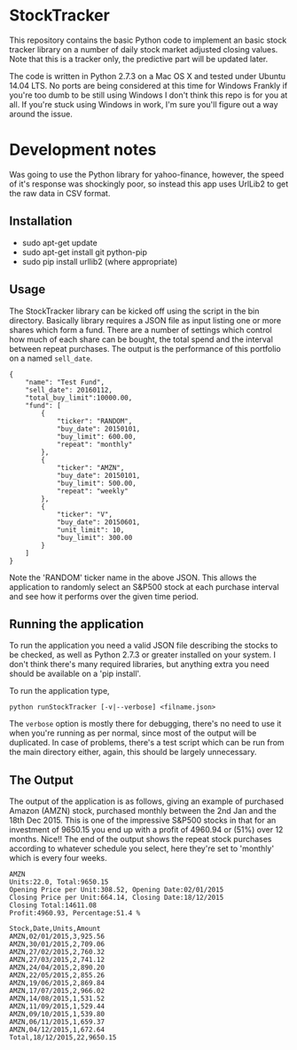 # StockTracker

This repository contains the basic Python code to implement an 
basic stock tracker library on a number of daily stock market adjusted 
closing values. Note that this is a tracker only, the predictive part
will be updated later. 

The code is written in Python 2.7.3 on a Mac OS X and tested under
Ubuntu 14.04 LTS. No ports are being considered at this time for Windows
Frankly if you're too dumb to be still using Windows I don't think this 
repo is for you at all. If you're stuck using Windows in work, I'm sure
you'll figure out a way around the issue.

# Development notes
Was going to use the Python library for yahoo-finance, however, the 
speed of it's response was shockingly poor, so instead this app uses
UrlLib2 to get the raw data in CSV format. 

## Installation
* sudo apt-get update
* sudo apt-get install git python-pip
* sudo pip install urllib2 (where appropriate)

## Usage
The StockTracker library can be kicked off using the script in the bin
directory. Basically library requires a JSON file as input listing one or
more shares which form a fund. There are a number of settings which control
how much of each share can be bought, the total spend and the interval 
between repeat purchases. The output is the performance of this portfolio
on a named ```sell_date```.

```
{
    "name": "Test Fund",
    "sell_date": 20160112,
    "total_buy_limit":10000.00,
    "fund": [
        {
            "ticker": "RANDOM",
            "buy_date": 20150101,
            "buy_limit": 600.00,
            "repeat": "monthly"
        },
        {
            "ticker": "AMZN",
            "buy_date": 20150101,
            "buy_limit": 500.00,
            "repeat": "weekly"
        },
        {
            "ticker": "V",
            "buy_date": 20150601,
            "unit_limit": 10,
            "buy_limit": 300.00
        }
    ]
}
```

Note the 'RANDOM' ticker name in the above JSON. This allows the 
application to randomly select an S&P500 stock at each purchase interval 
and see how it performs over the given time period.

## Running the application
To run the application you need a valid JSON file describing the stocks to be checked, 
as well as Python 2.7.3 or greater installed on your system. I don't think there's many 
required libraries, but anything extra you need should be available on a 'pip install'. 

To run the application type, 

```
python runStockTracker [-v|--verbose] <filname.json>
```

The ```verbose``` option is mostly there for debugging, there's no need to use 
it when you're running as per normal, since most of the output will be duplicated. 
In case of problems, there's a test script which can be run from the main directory 
either, again, this should be largely unnecessary. 

## The Output
The output of the application is as follows, giving an example of 
purchased Amazon (AMZN) stock, purchased monthly between the 2nd Jan
and the 18th Dec 2015. This is one of the impressive S&P500 stocks in 
that for an investment of 9650.15 you end up with a profit of 4960.94 
or (51%) over 12 months. Nice!! The end of the output shows the repeat
stock purchases according to whatever schedule you select, here they're
set to 'monthly' which is every four weeks. 

```
AMZN
Units:22.0, Total:9650.15
Opening Price per Unit:308.52, Opening Date:02/01/2015
Closing Price per Unit:664.14, Closing Date:18/12/2015
Closing Total:14611.08
Profit:4960.93, Percentage:51.4 %

Stock,Date,Units,Amount
AMZN,02/01/2015,3,925.56
AMZN,30/01/2015,2,709.06
AMZN,27/02/2015,2,760.32
AMZN,27/03/2015,2,741.12
AMZN,24/04/2015,2,890.20
AMZN,22/05/2015,2,855.26
AMZN,19/06/2015,2,869.84
AMZN,17/07/2015,2,966.02
AMZN,14/08/2015,1,531.52
AMZN,11/09/2015,1,529.44
AMZN,09/10/2015,1,539.80
AMZN,06/11/2015,1,659.37
AMZN,04/12/2015,1,672.64
Total,18/12/2015,22,9650.15
```

